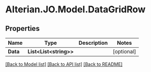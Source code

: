 # Alterian.JO.Model.DataGridRow

## Properties

Name | Type | Description | Notes
------------ | ------------- | ------------- | -------------
**Data** | **List&lt;List&lt;string&gt;&gt;** |  | [optional] 

[[Back to Model list]](../README.md#documentation-for-models) [[Back to API list]](../README.md#documentation-for-api-endpoints) [[Back to README]](../README.md)

